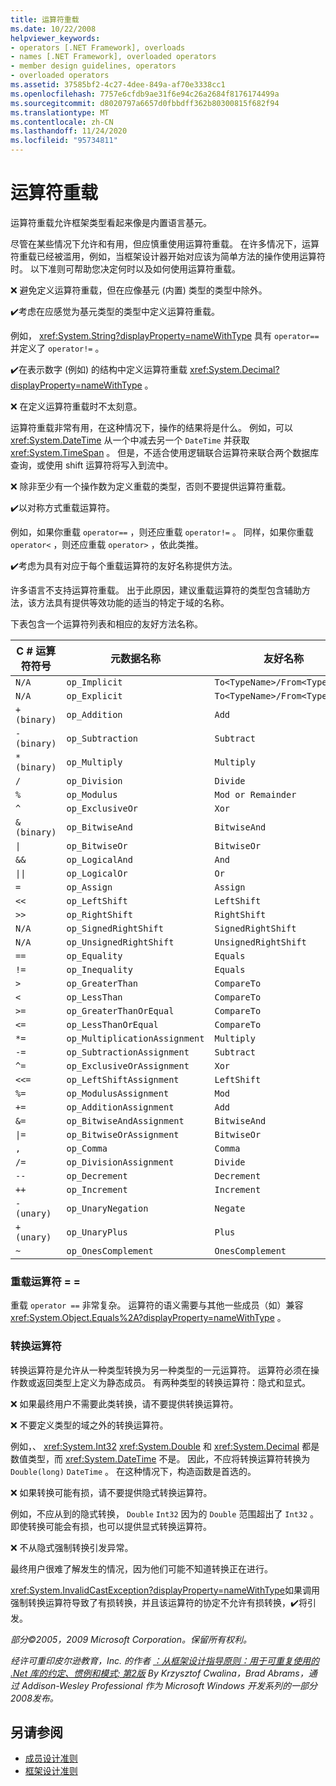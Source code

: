 ```yaml
---
title: 运算符重载
ms.date: 10/22/2008
helpviewer_keywords:
- operators [.NET Framework], overloads
- names [.NET Framework], overloaded operators
- member design guidelines, operators
- overloaded operators
ms.assetid: 37585bf2-4c27-4dee-849a-af70e3338cc1
ms.openlocfilehash: 7757e6cfdb9ae31f6e94c26a2684f8176174499a
ms.sourcegitcommit: d8020797a6657d0fbbdff362b80300815f682f94
ms.translationtype: MT
ms.contentlocale: zh-CN
ms.lasthandoff: 11/24/2020
ms.locfileid: "95734811"
---
```

# <a name="operator-overloads"></a>运算符重载

运算符重载允许框架类型看起来像是内置语言基元。

 尽管在某些情况下允许和有用，但应慎重使用运算符重载。 在许多情况下，运算符重载已经被滥用，例如，当框架设计器开始对应该为简单方法的操作使用运算符时。 以下准则可帮助您决定何时以及如何使用运算符重载。

 ❌ 避免定义运算符重载，但在应像基元 (内置) 类型的类型中除外。

 ✔️考虑在应感觉为基元类型的类型中定义运算符重载。

 例如， <xref:System.String?displayProperty=nameWithType> 具有 `operator==` 并定义了 `operator!=` 。

 ✔️在表示数字 (例如) 的结构中定义运算符重载 <xref:System.Decimal?displayProperty=nameWithType> 。

 ❌ 在定义运算符重载时不太刻意。

 运算符重载非常有用，在这种情况下，操作的结果将是什么。 例如，可以 <xref:System.DateTime> 从一个中减去另一个 `DateTime` 并获取 <xref:System.TimeSpan> 。 但是，不适合使用逻辑联合运算符来联合两个数据库查询，或使用 shift 运算符将写入到流中。

 ❌ 除非至少有一个操作数为定义重载的类型，否则不要提供运算符重载。

 ✔️以对称方式重载运算符。

 例如，如果你重载 `operator==` ，则还应重载 `operator!=` 。 同样，如果你重载 `operator<` ，则还应重载 `operator>` ，依此类推。

 ✔️考虑为具有对应于每个重载运算符的友好名称提供方法。

 许多语言不支持运算符重载。 出于此原因，建议重载运算符的类型包含辅助方法，该方法具有提供等效功能的适当的特定于域的名称。

 下表包含一个运算符列表和相应的友好方法名称。

|C # 运算符符号|元数据名称|友好名称|
|-------------------------|-------------------|-------------------|
|`N/A`|`op_Implicit`|`To<TypeName>/From<TypeName>`|
|`N/A`|`op_Explicit`|`To<TypeName>/From<TypeName>`|
|`+ (binary)`|`op_Addition`|`Add`|
|`- (binary)`|`op_Subtraction`|`Subtract`|
|`* (binary)`|`op_Multiply`|`Multiply`|
|`/`|`op_Division`|`Divide`|
|`%`|`op_Modulus`|`Mod or Remainder`|
|`^`|`op_ExclusiveOr`|`Xor`|
|`& (binary)`|`op_BitwiseAnd`|`BitwiseAnd`|
|<code>&#124;</code>|`op_BitwiseOr`|`BitwiseOr`|
|`&&`|`op_LogicalAnd`|`And`|
|<code>&#124;&#124;</code>|`op_LogicalOr`|`Or`|
|`=`|`op_Assign`|`Assign`|
|`<<`|`op_LeftShift`|`LeftShift`|
|`>>`|`op_RightShift`|`RightShift`|
|`N/A`|`op_SignedRightShift`|`SignedRightShift`|
|`N/A`|`op_UnsignedRightShift`|`UnsignedRightShift`|
|`==`|`op_Equality`|`Equals`|
|`!=`|`op_Inequality`|`Equals`|
|`>`|`op_GreaterThan`|`CompareTo`|
|`<`|`op_LessThan`|`CompareTo`|
|`>=`|`op_GreaterThanOrEqual`|`CompareTo`|
|`<=`|`op_LessThanOrEqual`|`CompareTo`|
|`*=`|`op_MultiplicationAssignment`|`Multiply`|
|`-=`|`op_SubtractionAssignment`|`Subtract`|
|`^=`|`op_ExclusiveOrAssignment`|`Xor`|
|`<<=`|`op_LeftShiftAssignment`|`LeftShift`|
|`%=`|`op_ModulusAssignment`|`Mod`|
|`+=`|`op_AdditionAssignment`|`Add`|
|`&=`|`op_BitwiseAndAssignment`|`BitwiseAnd`|
|<code>&#124;=</code>|`op_BitwiseOrAssignment`|`BitwiseOr`|
|`,`|`op_Comma`|`Comma`|
|`/=`|`op_DivisionAssignment`|`Divide`|
|`--`|`op_Decrement`|`Decrement`|
|`++`|`op_Increment`|`Increment`|
|`- (unary)`|`op_UnaryNegation`|`Negate`|
|`+ (unary)`|`op_UnaryPlus`|`Plus`|
|`~`|`op_OnesComplement`|`OnesComplement`|

### <a name="overloading-operator-"></a>重载运算符 = =

 重载 `operator ==` 非常复杂。 运算符的语义需要与其他一些成员（如）兼容 <xref:System.Object.Equals%2A?displayProperty=nameWithType> 。

### <a name="conversion-operators"></a>转换运算符

 转换运算符是允许从一种类型转换为另一种类型的一元运算符。 运算符必须在操作数或返回类型上定义为静态成员。 有两种类型的转换运算符：隐式和显式。

 ❌ 如果最终用户不需要此类转换，请不要提供转换运算符。

 ❌ 不要定义类型的域之外的转换运算符。

 例如，、 <xref:System.Int32> <xref:System.Double> 和 <xref:System.Decimal> 都是数值类型，而 <xref:System.DateTime> 不是。 因此，不应将转换运算符转换为 `Double(long)` `DateTime` 。 在这种情况下，构造函数是首选的。

 ❌ 如果转换可能有损，请不要提供隐式转换运算符。

 例如，不应从到的隐式转换， `Double` `Int32` 因为的 `Double` 范围超出了 `Int32` 。 即使转换可能会有损，也可以提供显式转换运算符。

 ❌ 不从隐式强制转换引发异常。

 最终用户很难了解发生的情况，因为他们可能不知道转换正在进行。

 <xref:System.InvalidCastException?displayProperty=nameWithType>如果调用强制转换运算符导致了有损转换，并且该运算符的协定不允许有损转换，✔️将引发。

 *部分©2005，2009 Microsoft Corporation。保留所有权利。*

 *经许可重印皮尔逊教育，Inc. 的作者 [：从框架设计指导原则：用于可重复使用的 .Net 库的约定、惯例和模式; 第2版](https://www.informit.com/store/framework-design-guidelines-conventions-idioms-and-9780321545619) By Krzysztof Cwalina，Brad Abrams，通过 Addison-Wesley Professional 作为 Microsoft Windows 开发系列的一部分2008发布。*

## <a name="see-also"></a>另请参阅

- [成员设计准则](member.md)
- [框架设计准则](index.md)
